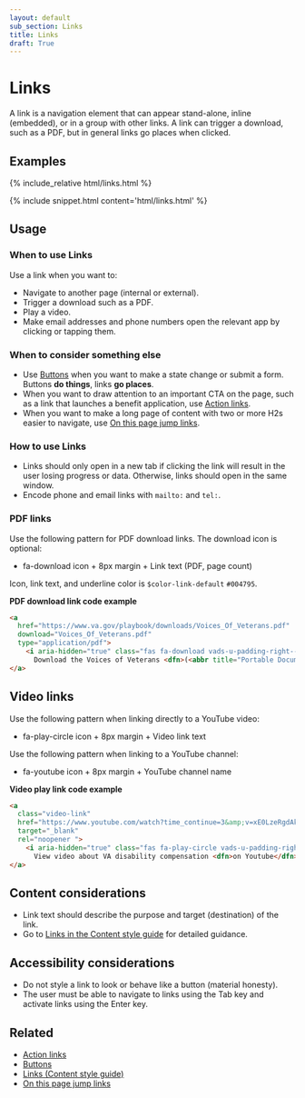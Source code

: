 ```yaml
---
layout: default
sub_section: Links
title: Links
draft: True
---
```


# Links

<div class="va-introtext" markdown="1">
A link is a navigation element that can appear stand-alone, inline (embedded), or in a group with other links. A link can trigger a download, such as a PDF, but in general links go places when clicked.
</div>

## Examples
<div class="site-showcase">
  {% include_relative html/links.html %}
</div>

{% include snippet.html content='html/links.html' %}

## Usage

### When to use Links

Use a link when you want to:

- Navigate to another page (internal or external).
- Trigger a download such as a PDF.
- Play a video.
- Make email addresses and phone numbers open the relevant app by clicking or tapping them.

### When to consider something else

- Use [Buttons](https://design.va.gov/components/buttons) when you want to make a state change or submit a form. Buttons **do things**, links **go places**.
- When you want to draw attention to an important CTA on the page, such as a link that launches a benefit application, use [Action links](https://design.va.gov/experimental-design/action_links).
- When you want to make a long page of content with two or more H2s easier to navigate, use [On this page jump links](https://design.va.gov/components/on-this-page-jump-links).

### How to use Links

- Links should only open in a new tab if clicking the link will result in the user losing progress or data. Otherwise, links should open in the same window.
- Encode phone and email links with `mailto:` and `tel:`.

### PDF links

Use the following pattern for PDF download links. The download icon is optional:

- fa-download icon + 8px margin + Link text (PDF, page count)

Icon, link text, and underline color is `$color-link-default` `#004795`.

**PDF download link code example**

```html
<a 
  href="https://www.va.gov/playbook/downloads/Voices_Of_Veterans.pdf" 
  download="Voices_Of_Veterans.pdf" 
  type="application/pdf">
    <i aria-hidden="true" class="fas fa-download vads-u-padding-right--1" role="img"></i>
      Download the Voices of Veterans <dfn>(<abbr title="Portable Document Format">PDF</abbr>, 5pages)</dfn>
</a>
```

## Video links

Use the following pattern when linking directly to a YouTube video:

- fa-play-circle icon + 8px margin + Video link text

Use the following pattern when linking to a YouTube channel:

- fa-youtube icon + 8px margin + YouTube channel name

**Video play link code example**

```html
<a 
  class="video-link" 
  href="https://www.youtube.com/watch?time_continue=3&amp;v=xE0LzeRgdAk" 
  target="_blank" 
  rel="noopener ">
    <i aria-hidden="true" class="fas fa-play-circle vads-u-padding-right--1" role="img"></i>
      View video about VA disability compensation <dfn>on Youtube</dfn>
</a> 
```

## Content considerations

- Link text should describe the purpose and target (destination) of the link.
- Go to [Links in the Content style guide](https://design.va.gov/content-style-guide/links) for detailed guidance. 

## Accessibility considerations

- Do not style a link to look or behave like a button (material honesty).
- The user must be able to navigate to links using the Tab key and activate links using the Enter key.

## Related 

- [Action links](https://design.va.gov/experimental-design/action_links)
- [Buttons](https://design.va.gov/components/buttons)
- [Links (Content style guide)](https://design.va.gov/content-style-guide/links)
- [On this page jump links](https://design.va.gov/components/on-this-page-jump-links)
